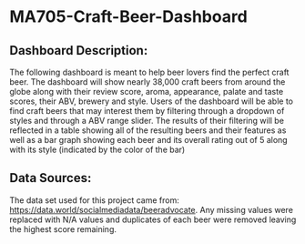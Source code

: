 # MA705-Craft-Beer-Dashboard
## Dashboard Description:
The following dashboard is meant to help beer lovers find the perfect craft beer. The dashboard will show nearly 38,000 craft beers from around the globe along with their review score, aroma, appearance, palate and taste scores, their ABV, brewery and style. Users of the dashboard will be able to find craft beers that may interest them by filtering through a dropdown of styles and through a ABV range slider. The results of their filtering will be reflected in a table showing all of the resulting beers and their features as well as a bar graph showing each beer and its overall rating out of 5 along with its style (indicated by the color of the bar)
## Data Sources:
The data set used for this project came from: https://data.world/socialmediadata/beeradvocate.
Any missing values were replaced with N/A values and duplicates of each beer were removed leaving the highest score remaining.

